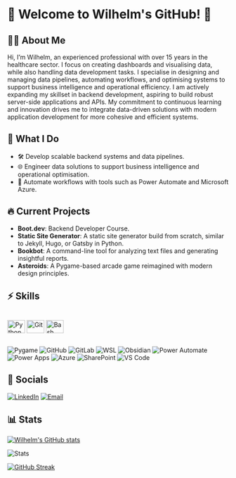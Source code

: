 # 👋 Welcome to Wilhelm's GitHub! 🚀
## 🧙‍♂️ About Me

Hi, I’m Wilhelm, an experienced professional with over 15 years in the healthcare sector. I focus on creating dashboards and visualising data, while also handling data development tasks. I specialise in designing and managing data pipelines, automating workflows, and optimising systems to support business intelligence and operational efficiency. I am actively expanding my skillset in backend development, aspiring to build robust server-side applications and APIs. My commitment to continuous learning and innovation drives me to integrate data-driven solutions with modern application development for more cohesive and efficient systems.

## 🌟 What I Do

- 🛠️ Develop scalable backend systems and data pipelines.
- 🌐 Engineer data solutions to support business intelligence and operational optimisation.
- 🔧 Automate workflows with tools such as Power Automate and Microsoft Azure.

## 🔥 Current Projects

- **Boot.dev**: Backend Developer Course.
- **Static Site Generator**: A static site generator build from scratch, similar to Jekyll, Hugo, or Gatsby in Python.
- **Bookbot**: A command-line tool for analyzing text files and generating insightful reports.
- **Asteroids**: A Pygame-based arcade game reimagined with modern design principles.

## ⚡ Skills
<div style="display: inline-block"><br>
  <img align="center" alt="Python" height="30" width="40" src="https://cdn.jsdelivr.net/gh/devicons/devicon/icons/python/python-original.svg">
  <img align="center" alt="Git" height="30" width="40" src="https://cdn.jsdelivr.net/gh/devicons/devicon@latest/icons/git/git-original.svg" />
  <img align="center" alt="Bash" height="30" width="40" src="https://cdn.jsdelivr.net/gh/devicons/devicon@latest/icons/bash/bash-original.svg" />    
</div>

##

![Pygame](https://img.shields.io/badge/Pygame-3776AB?style=for-the-badge&logo=python&logoColor=white)
![GitHub](https://img.shields.io/badge/GitHub-181717?style=for-the-badge&logo=github&logoColor=white)
![GitLab](https://img.shields.io/badge/GitLab-FC6D26?style=for-the-badge&logo=gitlab&logoColor=white)
![WSL](https://img.shields.io/badge/WSL-0A97F5?style=for-the-badge&logo=linux&logoColor=white)
![Obsidian](https://img.shields.io/badge/Obsidian-483699?style=for-the-badge&logo=obsidian&logoColor=white)
![Power Automate](https://img.shields.io/badge/Power%20Automate-0066CC?style=for-the-badge&logo=power-automate&logoColor=white)
![Power Apps](https://img.shields.io/badge/Power%20Apps-742774?style=for-the-badge&logo=power-apps&logoColor=white)
![Azure](https://img.shields.io/badge/Azure-0089D6?style=for-the-badge&logo=microsoft-azure&logoColor=white)
![SharePoint](https://img.shields.io/badge/SharePoint-0078D4?style=for-the-badge&logo=microsoft-sharepoint&logoColor=white)
![VS Code](https://img.shields.io/badge/VS%20Code-007ACC?style=for-the-badge&logo=visual-studio-code&logoColor=white)

## 🌌 Socials

[![LinkedIn](https://img.shields.io/badge/LinkedIn-0A66C2?style=for-the-badge&logo=linkedin&logoColor=white)](https://www.linkedin.com/in/wilhelm-jakobus-maritz-7a561b12b/)
[![Email](https://img.shields.io/badge/Email-D14836?style=for-the-badge&logo=gmail&logoColor=white)](mailto:wjmaritz@protonmail.com)

## 📊 Stats

[![Wilhelm's GitHub stats](https://github-readme-stats.vercel.app/api?username=B3ardBr0&theme=onedark)](https://github.com/anuraghazra/github-readme-stats)

![Stats](https://github-readme-stats.vercel.app/api/top-langs/?username=B3ardBr0&theme=onedark)

[![GitHub Streak](http://github-readme-streak-stats.herokuapp.com?user=B3ardBr0&theme=github-dark&border=a78f48&stroke=a78f48&dates=a78f48&ring=a78f48&fire=a78f48)](https://git.io/streak-stats)



